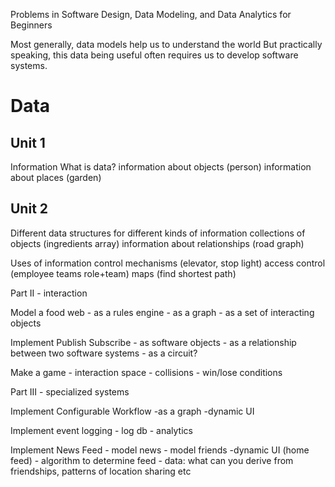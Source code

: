 Problems in Software Design, Data Modeling, and Data Analytics for Beginners

Most generally, data models help us to understand the world
But practically speaking, this data being useful often requires us to develop software systems.

# Data

## Unit 1
Information
	What is data?
	information about objects (person)
	information about places (garden)

## Unit 2
Different data structures for different kinds of information
	collections of objects (ingredients array)
	information about relationships (road graph)

Uses of information
	control mechanisms (elevator, stop light)
	access control (employee teams role+team)
	maps (find shortest path)

Part II - interaction

Model a food web
	- as a rules engine
	- as a graph
	- as a set of interacting objects

Implement Publish Subscribe
	- as software objects
	- as a relationship between two software systems
	- as a circuit?

Make a game
	- interaction space
	- collisions
	- win/lose conditions

Part III - specialized systems

Implement Configurable Workflow
	-as a graph
	-dynamic UI 

Implement event logging
	- log db
	- analytics

Implement News Feed
	- model news
	- model friends
  	-dynamic UI (home feed)
	- algorithm to determine feed
	- data: what can you derive from friendships, patterns of location sharing etc